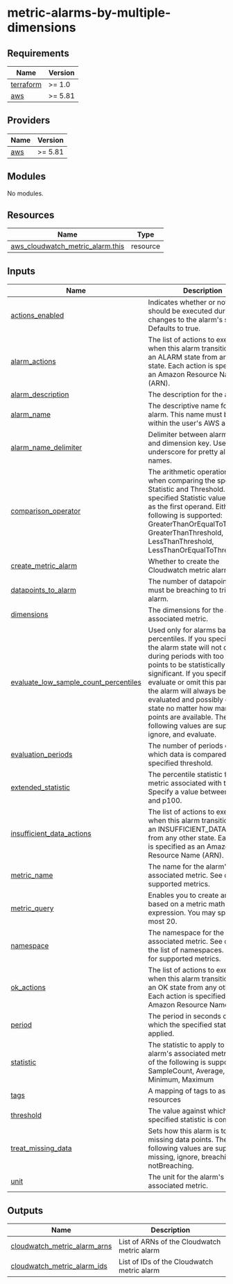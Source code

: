 # metric-alarms-by-multiple-dimensions

<!-- BEGIN_TF_DOCS -->
## Requirements

| Name | Version |
|------|---------|
| <a name="requirement_terraform"></a> [terraform](#requirement\_terraform) | >= 1.0 |
| <a name="requirement_aws"></a> [aws](#requirement\_aws) | >= 5.81 |

## Providers

| Name | Version |
|------|---------|
| <a name="provider_aws"></a> [aws](#provider\_aws) | >= 5.81 |

## Modules

No modules.

## Resources

| Name | Type |
|------|------|
| [aws_cloudwatch_metric_alarm.this](https://registry.terraform.io/providers/hashicorp/aws/latest/docs/resources/cloudwatch_metric_alarm) | resource |

## Inputs

| Name | Description | Type | Default | Required |
|------|-------------|------|---------|:--------:|
| <a name="input_actions_enabled"></a> [actions\_enabled](#input\_actions\_enabled) | Indicates whether or not actions should be executed during any changes to the alarm's state. Defaults to true. | `bool` | `true` | no |
| <a name="input_alarm_actions"></a> [alarm\_actions](#input\_alarm\_actions) | The list of actions to execute when this alarm transitions into an ALARM state from any other state. Each action is specified as an Amazon Resource Name (ARN). | `list(string)` | `null` | no |
| <a name="input_alarm_description"></a> [alarm\_description](#input\_alarm\_description) | The description for the alarm. | `string` | `null` | no |
| <a name="input_alarm_name"></a> [alarm\_name](#input\_alarm\_name) | The descriptive name for the alarm. This name must be unique within the user's AWS account. | `string` | n/a | yes |
| <a name="input_alarm_name_delimiter"></a> [alarm\_name\_delimiter](#input\_alarm\_name\_delimiter) | Delimiter between alarm name and dimension key. Use dash or underscore for pretty alert names. | `string` | `""` | no |
| <a name="input_comparison_operator"></a> [comparison\_operator](#input\_comparison\_operator) | The arithmetic operation to use when comparing the specified Statistic and Threshold. The specified Statistic value is used as the first operand. Either of the following is supported: GreaterThanOrEqualToThreshold, GreaterThanThreshold, LessThanThreshold, LessThanOrEqualToThreshold. | `string` | n/a | yes |
| <a name="input_create_metric_alarm"></a> [create\_metric\_alarm](#input\_create\_metric\_alarm) | Whether to create the Cloudwatch metric alarm | `bool` | `true` | no |
| <a name="input_datapoints_to_alarm"></a> [datapoints\_to\_alarm](#input\_datapoints\_to\_alarm) | The number of datapoints that must be breaching to trigger the alarm. | `number` | `null` | no |
| <a name="input_dimensions"></a> [dimensions](#input\_dimensions) | The dimensions for the alarm's associated metric. | `any` | `{}` | no |
| <a name="input_evaluate_low_sample_count_percentiles"></a> [evaluate\_low\_sample\_count\_percentiles](#input\_evaluate\_low\_sample\_count\_percentiles) | Used only for alarms based on percentiles. If you specify ignore, the alarm state will not change during periods with too few data points to be statistically significant. If you specify evaluate or omit this parameter, the alarm will always be evaluated and possibly change state no matter how many data points are available. The following values are supported: ignore, and evaluate. | `string` | `null` | no |
| <a name="input_evaluation_periods"></a> [evaluation\_periods](#input\_evaluation\_periods) | The number of periods over which data is compared to the specified threshold. | `number` | n/a | yes |
| <a name="input_extended_statistic"></a> [extended\_statistic](#input\_extended\_statistic) | The percentile statistic for the metric associated with the alarm. Specify a value between p0.0 and p100. | `string` | `null` | no |
| <a name="input_insufficient_data_actions"></a> [insufficient\_data\_actions](#input\_insufficient\_data\_actions) | The list of actions to execute when this alarm transitions into an INSUFFICIENT\_DATA state from any other state. Each action is specified as an Amazon Resource Name (ARN). | `list(string)` | `null` | no |
| <a name="input_metric_name"></a> [metric\_name](#input\_metric\_name) | The name for the alarm's associated metric. See docs for supported metrics. | `string` | `null` | no |
| <a name="input_metric_query"></a> [metric\_query](#input\_metric\_query) | Enables you to create an alarm based on a metric math expression. You may specify at most 20. | `any` | `[]` | no |
| <a name="input_namespace"></a> [namespace](#input\_namespace) | The namespace for the alarm's associated metric. See docs for the list of namespaces. See docs for supported metrics. | `string` | `null` | no |
| <a name="input_ok_actions"></a> [ok\_actions](#input\_ok\_actions) | The list of actions to execute when this alarm transitions into an OK state from any other state. Each action is specified as an Amazon Resource Name (ARN). | `list(string)` | `null` | no |
| <a name="input_period"></a> [period](#input\_period) | The period in seconds over which the specified statistic is applied. | `string` | `null` | no |
| <a name="input_statistic"></a> [statistic](#input\_statistic) | The statistic to apply to the alarm's associated metric. Either of the following is supported: SampleCount, Average, Sum, Minimum, Maximum | `string` | `null` | no |
| <a name="input_tags"></a> [tags](#input\_tags) | A mapping of tags to assign to all resources | `map(string)` | `{}` | no |
| <a name="input_threshold"></a> [threshold](#input\_threshold) | The value against which the specified statistic is compared. | `number` | n/a | yes |
| <a name="input_treat_missing_data"></a> [treat\_missing\_data](#input\_treat\_missing\_data) | Sets how this alarm is to handle missing data points. The following values are supported: missing, ignore, breaching and notBreaching. | `string` | `"missing"` | no |
| <a name="input_unit"></a> [unit](#input\_unit) | The unit for the alarm's associated metric. | `string` | `null` | no |

## Outputs

| Name | Description |
|------|-------------|
| <a name="output_cloudwatch_metric_alarm_arns"></a> [cloudwatch\_metric\_alarm\_arns](#output\_cloudwatch\_metric\_alarm\_arns) | List of ARNs of the Cloudwatch metric alarm |
| <a name="output_cloudwatch_metric_alarm_ids"></a> [cloudwatch\_metric\_alarm\_ids](#output\_cloudwatch\_metric\_alarm\_ids) | List of IDs of the Cloudwatch metric alarm |
<!-- END_TF_DOCS -->
